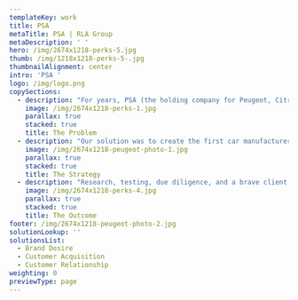 ```yaml
---
templateKey: work
title: PSA
metaTitle: PSA | RLA Group
metaDescription: ' '
hero: /img/2674x1218-perks-5.jpg
thumb: /img/1218x1218-perks-5-.jpg
thumbnailAlignment: center
intro: 'PSA '
logo: /img/logo.png
copySections:
  - description: "For years, PSA (the holding company for Peugeot, Citroen and DS Automobiles) always used traditional advertising to encourage independent garages to buy their parts. Results were fair, but understandably they wanted better. We were tasked with taking their parts sales to the next level.\r"
    image: /img/2674x1218-perks-1.jpg
    parallax: true
    stacked: true
    title: The Problem
  - description: "Our solution was to create the first car manufacturer Trade Rewards Scheme. We built a tool that would give insight into a centralised pool of sales data and customer behaviours that had not previously been possible. Using propensity modelling, algorithms would be designed to deliver bespoke incentives to individual customers, dependent upon their current purchase habits and their likelihood to buy from additional categories. It would all be driven by regular competitions and rewarding parts purchases with points redeemable at Amazon.co.uk and Snap-on.\r"
    image: /img/2674x1218-peugeot-photo-1.jpg
    parallax: true
    stacked: true
    title: The Strategy
  - description: "Research, testing, due diligence, and a brave client have created a customer-centric programme that has generated a 25% uplift in PSA’s trade marketing, and delivered unseen levels of engagement with communications.\n\n\r\rTo date we have given away over £160,000 worth of goodies from £5 lunch vouchers up to hugely popular track days, and have created real buzz amongst customers, regularly receiving emails giving us lots of positive feedback about the programme.\r\n\nOh, and we were also finalists for B2B Marketing Strategy of the year at The Drum Marketing Awards 2018. \r"
    image: /img/2674x1218-perks-4.jpg
    parallax: true
    stacked: true
    title: The Outcome
footer: /img/2674x1218-peugeot-photo-2.jpg
solutionLookup: ''
solutionsList:
  - Brand Desire
  - Customer Acquisition
  - Customer Relationship
weighting: 0
previewType: page
---
```


